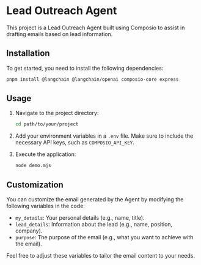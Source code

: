 # Lead Outreach Agent

This project is a Lead Outreach Agent built using Composio to assist in drafting emails based on lead information.

## Installation

To get started, you need to install the following dependencies:

```bash
pnpm install @langchain @langchain/openai composio-core express
```

## Usage

1. Navigate to the project directory:

   ```bash
   cd path/to/your/project
   ```

2. Add your environment variables in a `.env` file. Make sure to include the necessary API keys, such as `COMPOSIO_API_KEY`.

3. Execute the application:

   ```bash
   node demo.mjs
   ```

## Customization

You can customize the email generated by the Agent by modifying the following variables in the code:

- `my_details`: Your personal details (e.g., name, title).
- `lead_details`: Information about the lead (e.g., name, position, company).
- `purpose`: The purpose of the email (e.g., what you want to achieve with the email).

Feel free to adjust these variables to tailor the email content to your needs.